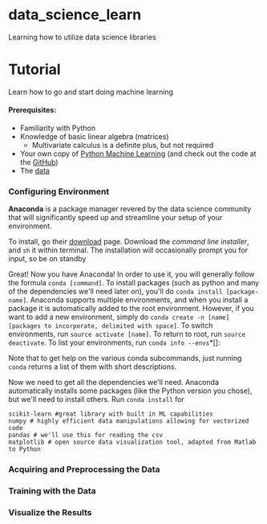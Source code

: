 # data_science_learn
Learning how to utilize data science libraries


# Tutorial

Learn how to go and start doing machine learning

#### Prerequisites:
* Familiarity with Python
* Knowledge of basic linear algebra (matrices)
    * Multivariate calculus is a definite plus, but not required
* Your own copy of [Python Machine Learning](https://www.amazon.com/Python-Machine-Learning-Sebastian-Raschka/dp/1783555130) (and check out the code at the [GitHub](https://github.com/rasbt/python-machine-learning-book))
* The [data](https://archive.ics.uci.edu/ml/machine-learning-databases/haberman/haberman.data)


### Configuring Environment

**Anaconda** is a package manager revered by the data science community that will significantly speed up and streamline your setup of your environment.

To install, go their [download](https://www.continuum.io/downloads) page. Download the *command line installer*, and `sh` it within terminal. The installation will occasionally prompt you for input, so be on standby

Great! Now you have Anaconda! In order to use it, you will generally follow the formula `conda [command]`. To install packages (such as python and many of the dependencies we'll need later on), you'll do `conda install [package-name]`. Anaconda supports multiple environments, and when you install a package it is automatically added to the root environment. However, if you want to add a new environment, simply do `conda create -n [name] [packages to incorporate, delimited with space]`. To switch environments, run `source activate [name]`. To return to root, run `source deactivate`. To list your environments, run `conda info --envs`*[]: 

Note that to get help on the various conda subcommands, just running `conda` returns a list of them with short descriptions.

Now we need to get all the dependencies we'll need. Anaconda automatically installs some packages (like the Python version you chose), but we'll need to install others. Run `conda install` for 
```
scikit-learn #great library with built in ML capabilities
numpy # highly efficient data manipulations allowing for vectorized code
pandas # we'll use this for reading the csv
matplotlib # open source data visualization tool, adapted from Matlab to Python
```

### Acquiring and Preprocessing the Data

### Training with the Data

### Visualize the Results